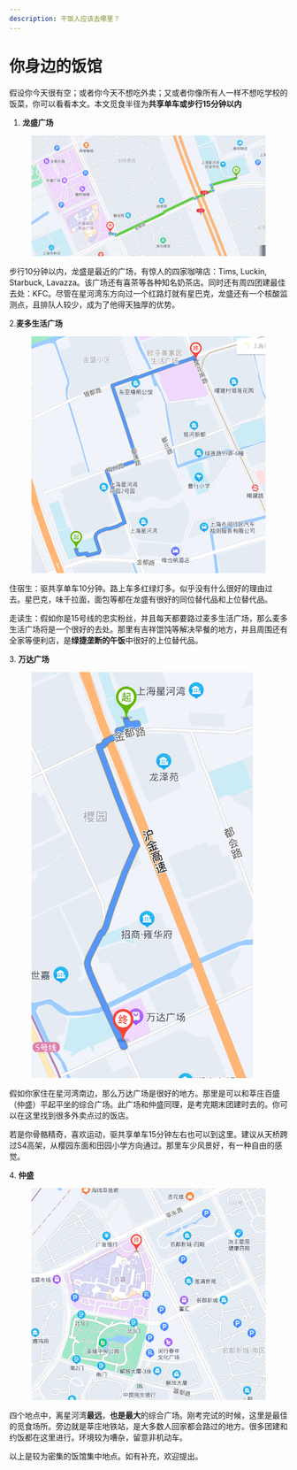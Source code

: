 ```yaml
---
description: 干饭人应该去哪里？
---
```


# 你身边的饭馆

假设你今天很有空；或者你今天不想吃外卖；又或者你像所有人一样不想吃学校的饭菜，你可以看看本文。本文觅食半径为**共享单车或步行15分钟以内**

1. **龙盛广场**

<figure><img src="../.gitbook/assets/image (19).png" alt=""><figcaption></figcaption></figure>

步行10分钟以内，龙盛是最近的广场，有惊人的四家咖啡店：Tims, Luckin, Starbuck, Lavazza。该广场还有喜茶等各种知名奶茶店。同时还有周四团建最佳去处：KFC。尽管在星河湾东方向过一个红路灯就有星巴克，龙盛还有一个核酸监测点，且排队人较少，成为了他得天独厚的优势。

&#x20;2.**麦多生活广场**

<figure><img src="../.gitbook/assets/image (44).png" alt=""><figcaption></figcaption></figure>

住宿生：驱共享单车10分钟。路上车多红绿灯多。似乎没有什么很好的理由过去。星巴克，味千拉面，面包等都在龙盛有很好的同位替代品和上位替代品。

走读生：假如你是15号线的忠实粉丝，并且每天都要路过麦多生活广场，那么麦多生活广场将是一个很好的去处。那里有吉祥馄饨等解决早餐的地方，并且周围还有全家等便利店，是**绿捷垄断的午饭**中很好的上位替代品。

&#x20;3\. **万达广场**

<figure><img src="../.gitbook/assets/image (30).png" alt=""><figcaption></figcaption></figure>

假如你家住在星河湾南边，那么万达广场是很好的地方。那里是可以和莘庄百盛（仲盛）平起平坐的综合广场。此广场和仲盛同理，是考完期末团建时去的。你可以在这里找到很多外卖点过的饭店。

若是你骨骼精奇，喜欢运动，驱共享单车15分钟左右也可以到这里。建议从天桥跨过S4高架，从樱园东面和田园小学方向通过。那里车少风景好，有一种自由的感觉。

&#x20;4\. **仲盛**

<figure><img src="../.gitbook/assets/image (36).png" alt=""><figcaption></figcaption></figure>

四个地点中，离星河湾**最远**，**也是最大**的综合广场。刚考完试的时候，这里是最佳的觅食场所。旁边就是莘庄地铁站，是大多数人回家都会路过的地方。很多团建和约饭都在这里进行。环境较为嘈杂，留意非机动车。

以上是较为密集的饭馆集中地点。如有补充，欢迎提出。
